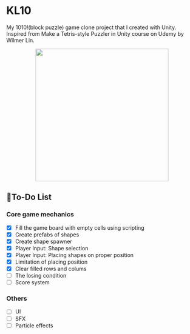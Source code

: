 # KL10
My 1010!(block puzzle) game clone project that I created with Unity.<br>
Inspired from Make a Tetris-style Puzzler in Unity course on Udemy by Wilmer Lin.

<p align="center">
  <img src="https://user-images.githubusercontent.com/55895206/158063210-defc28f8-c7dd-447d-a73f-f9c9dda15fd8.gif" height="350px">
</p>

## 📝To-Do List
### Core game mechanics
- [x] Fill the game board with empty cells using scripting
- [x] Create prefabs of shapes
- [x] Create shape spawner
- [x] Player Input: Shape selection
- [x] Player Input: Placing shapes on proper position
- [x] Limitation of placing position
- [x] Clear filled rows and colums
- [ ] The losing condition
- [ ] Score system
### Others
- [ ] UI
- [ ] SFX
- [ ] Particle effects
